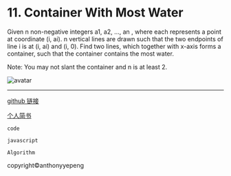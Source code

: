 # 11. Container With Most Water

Given n non-negative integers a1, a2, ..., an , where each represents a point at coordinate (i, ai). n vertical lines are drawn such that the two endpoints of line i is at (i, ai) and (i, 0). Find two lines, which together with x-axis forms a container, such that the container contains the most water.

Note: You may not slant the container and n is at least 2.

![avatar](https://s3-lc-upload.s3.amazonaws.com/uploads/2018/07/17/question_11.jpg)

***
<a href="https://github.com/anthonyyepeng/leetcode/twoSum">github 链接</a><br/>

<a href="https://www.jianshu.com/u/98e0133e333e">个人简书</a><br/>

`code `<br/>

`javascript`<br/>

`Algorithm`<br/>

copyright&copy;anthonyyepeng
